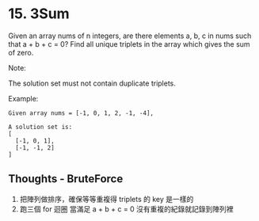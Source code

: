 # 15. 3Sum

Given an array nums of n integers, are there elements a, b, c in nums such that a + b + c = 0? Find all unique triplets in the array which gives the sum of zero.

Note:

The solution set must not contain duplicate triplets.

Example:

```
Given array nums = [-1, 0, 1, 2, -1, -4],

A solution set is:
[
  [-1, 0, 1],
  [-1, -1, 2]
]
```

## Thoughts - BruteForce

1. 把陣列做排序，確保等等重複得 triplets 的 key 是一樣的
2. 跑三個 for 迴圈 當滿足 a + b + c = 0 沒有重複的紀錄就記錄到陣列裡
